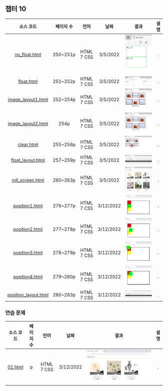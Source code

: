 ## 챕터 10
|소스 코드|페이지 수|언어|날짜|결과|설명|
|:---:|:---:|:---:|:---:|:---:|:---:|
|[no_float.html](./no_float.html)|250~251p|HTML 7 CSS|3/5/2022|![docs-no_float](./docs/no_float.jpg)|.|
|[float.html](./float.html)|251~252p|HTML 7 CSS|3/5/2022|![docs-float](./docs/float.jpg)|.|
|[image_layout1.html](./image_layout1.html)|252~254p|HTML 7 CSS|3/5/2022|![docs-image_layout1](./docs/image_layout1.jpg)|.|
|[image_layout2.html](./image_layout2.html)|254p|HTML 7 CSS|3/5/2022|![docs-image_layout2](./docs/image_layout2.jpg)|.|
|[clear.html](./clear.html)|255~256p|HTML 7 CSS|3/5/2022|![docs-clear](./docs/clear.jpg)|.|
|[float_layout.html](./float_layout.html)|257~259p|HTML 7 CSS|3/5/2022|![docs-float_layout](./docs/float_layout.jpg)|.|
|[roll_screen.html](./roll_screen.html)|260~263p|HTML 7 CSS|3/5/2022|![docs-roll_screen](./docs/roll_screen.jpg)|.|
|[position1.html](./position1.html)|276~277p|HTML 7 CSS|3/12/2022|![docs-position1](./docs/position1.jpg)|.|
|[position2.html](./position2.html)|277~278p|HTML 7 CSS|3/12/2022|![docs-position2](./docs/position2.jpg)|.|
|[position3.html](./position3.html)|278~279p|HTML 7 CSS|3/12/2022|![docs-position3](./docs/position3.jpg)|.|
|[position4.html](./position4.html)|279~280p|HTML 7 CSS|3/12/2022|![docs-position4](./docs/position4.jpg)|.|
|[position_layout.html](./position_layout.html)|280~283p|HTML 7 CSS|3/12/2022|![docs-position_layout](./docs/position_layout.jpg)|.|

### 연습 문제
|소스 코드|페이지 수|언어|날짜|결과|설명|
|:---:|:---:|:---:|:---:|:---:|:---:|
|[01.html](./pp/01.html)|p|HTML 7 CSS|3/12/2022|![docs-pp-01](./docs/pp-01.jpg)|.|